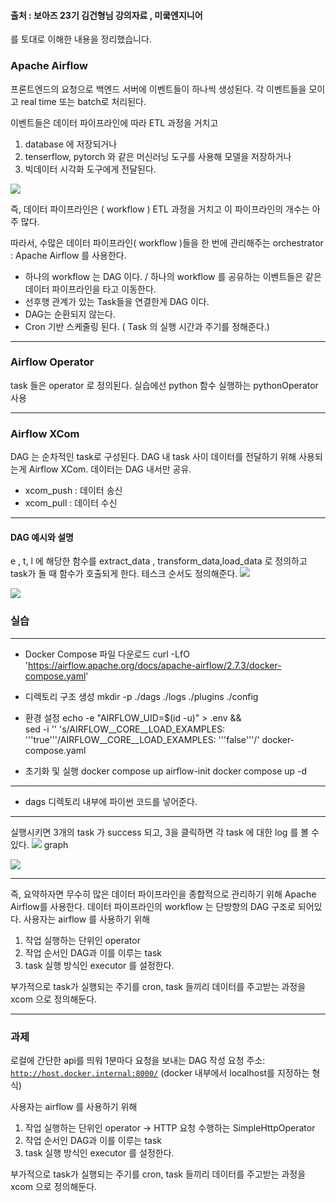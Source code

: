 #### 출처 : 보아즈 23기 김건형님 강의자료 , 미쿸엔지니어
를 토대로 이해한 내용을 정리했습니다.

### Apache Airflow
프론트엔드의 요청으로 백엔드 서버에 이벤트들이 하나씩 생성된다. 
각 이벤트들을 모이고 real time 또는 batch로 처리된다. 

이벤트들은 데이터 파이프라인에 따라 ETL 과정을 거치고 
1. database 에 저장되거나
2. tenserflow, pytorch 와 같은 머신러닝 도구를 사용해 모델을 저장하거나
3. 빅데이터 시각화 도구에게 전달된다.

![](https://i.imgur.com/jhVZqn4.png)

즉, 데이터 파이프라인은 ( workflow ) ETL 과정을 거치고 이 파이프라인의 개수는 아주 많다.

따라서, 수많은 데이터 파이프라인( workflow )들을 한 번에 관리해주는 orchestrator : Apache Airflow 를 사용한다. 

- 하나의 workflow 는 DAG 이다. / 하나의 workflow 를 공유하는 이벤트들은 같은 데이터 파이프라인을 타고 이동한다. 
- 선후행 관계가 있는 Task들을 연결한게 DAG 이다. 
- DAG는 순환되지 않는다.
- Cron 기반 스케줄링 된다. ( Task 의 실행 시간과 주기를 정해준다.)
---
### Airflow Operator
task 들은 operator 로 정의된다. 실습에선 python 함수 실행하는 pythonOperator 사용

---
### Airflow XCom
DAG 는 순차적인 task로 구성된다.
DAG 내 task 사이 데이터를 전달하기 위해 사용되는게 Airflow XCom. 데이터는 DAG 내서만 공유.
- xcom_push : 데이터 송신
- xcom_pull : 데이터 수신
---
#### DAG 예시와 설명
e , t, l 에 해당한 함수를 extract_data , transform_data,load_data 로 정의하고 task가 돌 때 함수가 호출되게 한다.
테스크 순서도 정의해준다.
![](https://i.imgur.com/R9Vekma.png)

![](https://i.imgur.com/IG5gS40.png)
### 실습
---
- Docker Compose 파일 다운로드
curl -LfO 'https://airflow.apache.org/docs/apache-airflow/2.7.3/docker-compose.yaml'

- 디렉토리 구조 생성
mkdir -p ./dags ./logs ./plugins ./config

- 환경 설정
echo -e "AIRFLOW_UID=$(id -u)" > .env && \
sed -i '' 's/AIRFLOW__CORE__LOAD_EXAMPLES: '\''true'\''/AIRFLOW__CORE__LOAD_EXAMPLES: '\''false'\''/' docker-compose.yaml

- 초기화 및 실행
docker compose up airflow-init
docker compose up -d

---
- dags 디렉토리 내부에 파이썬 코드를 넣어준다.
---
실행시키면 3개의 task 가 success 되고, 3을 클릭하면 각 task 에 대한 log 를 볼 수 있다.
![](https://i.imgur.com/JAkusvY.png)
graph

![](https://i.imgur.com/QWMcd5x.png)

---
즉, 요약하자면 무수히 많은 데이터 파이프라인을 종합적으로 관리하기 위해 Apache Airflow를 사용한다.
데이터 파이프라인의 workflow 는 단방향의 DAG 구조로 되어있다. 
사용자는 airflow 를 사용하기 위해 
1. 작업 실행하는 단위인 operator
2. 작업 순서인 DAG과 이를 이루는 task
3. task 실행 방식인 executor 를 설정한다.

부가적으로 task가 실행되는 주기를 cron, task 들끼리 데이터를 주고받는 과정을 xcom 으로 정의해둔다.

---
### 과제
로컬에 간단한 api를 띄워 1분마다 요청을 보내는 DAG 작성
요청 주소: [`http://host.docker.internal:8000/`](http://host.docker.internal:8000/) (docker 내부에서 localhost를 지정하는 형식)

사용자는 airflow 를 사용하기 위해 
1. 작업 실행하는 단위인 operator  -> HTTP 요청 수행하는 SimpleHttpOperator
2. 작업 순서인 DAG과 이를 이루는 task
3. task 실행 방식인 executor 를 설정한다.

부가적으로 task가 실행되는 주기를 cron, task 들끼리 데이터를 주고받는 과정을 xcom 으로 정의해둔다.